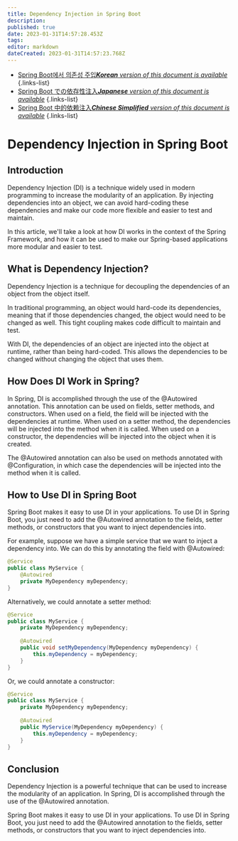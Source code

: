 ```yaml
---
title: Dependency Injection in Spring Boot
description: 
published: true
date: 2023-01-31T14:57:28.453Z
tags: 
editor: markdown
dateCreated: 2023-01-31T14:57:23.768Z
---
```


- [Spring Boot에서 의존성 주입***Korean** version of this document is available*](/ko/Knowledge-base/Spring-Boot/dependency-injection-in-spring-boot)
{.links-list}
- [Spring Boot での依存性注入***Japanese** version of this document is available*](/ja/Knowledge-base/Spring-Boot/dependency-injection-in-spring-boot)
{.links-list}
- [Spring Boot 中的依赖注入***Chinese Simplified** version of this document is available*](/zh/Knowledge-base/Spring-Boot/dependency-injection-in-spring-boot)
{.links-list}


# Dependency Injection in Spring Boot

## Introduction

Dependency Injection (DI) is a technique widely used in modern programming to increase the modularity of an application. By injecting dependencies into an object, we can avoid hard-coding these dependencies and make our code more flexible and easier to test and maintain.

In this article, we'll take a look at how DI works in the context of the Spring Framework, and how it can be used to make our Spring-based applications more modular and easier to test.

## What is Dependency Injection?

Dependency Injection is a technique for decoupling the dependencies of an object from the object itself.

In traditional programming, an object would hard-code its dependencies, meaning that if those dependencies changed, the object would need to be changed as well. This tight coupling makes code difficult to maintain and test.

With DI, the dependencies of an object are injected into the object at runtime, rather than being hard-coded. This allows the dependencies to be changed without changing the object that uses them.

## How Does DI Work in Spring?

In Spring, DI is accomplished through the use of the @Autowired annotation. This annotation can be used on fields, setter methods, and constructors. When used on a field, the field will be injected with the dependencies at runtime. When used on a setter method, the dependencies will be injected into the method when it is called. When used on a constructor, the dependencies will be injected into the object when it is created.

The @Autowired annotation can also be used on methods annotated with @Configuration, in which case the dependencies will be injected into the method when it is called.

## How to Use DI in Spring Boot

Spring Boot makes it easy to use DI in your applications. To use DI in Spring Boot, you just need to add the @Autowired annotation to the fields, setter methods, or constructors that you want to inject dependencies into.

For example, suppose we have a simple service that we want to inject a dependency into. We can do this by annotating the field with @Autowired:

```java
@Service
public class MyService {
    @Autowired
    private MyDependency myDependency;
}
```

Alternatively, we could annotate a setter method:

```java
@Service
public class MyService {
    private MyDependency myDependency;
    
    @Autowired
    public void setMyDependency(MyDependency myDependency) {
        this.myDependency = myDependency;
    }
}
```

Or, we could annotate a constructor:

```java
@Service
public class MyService {
    private MyDependency myDependency;
    
    @Autowired
    public MyService(MyDependency myDependency) {
        this.myDependency = myDependency;
    }
}
```

## Conclusion

Dependency Injection is a powerful technique that can be used to increase the modularity of an application. In Spring, DI is accomplished through the use of the @Autowired annotation.

Spring Boot makes it easy to use DI in your applications. To use DI in Spring Boot, you just need to add the @Autowired annotation to the fields, setter methods, or constructors that you want to inject dependencies into.